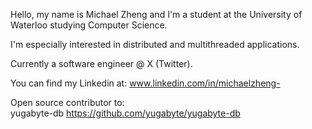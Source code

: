 Hello, my name is Michael Zheng and I'm a student at the University of Waterloo studying Computer Science.

I'm especially interested in distributed and multithreaded applications.

Currently a software engineer @ X (Twitter).

You can find my Linkedin at: www.linkedin.com/in/michaelzheng-

Open source contributor to: \
yugabyte-db https://github.com/yugabyte/yugabyte-db

